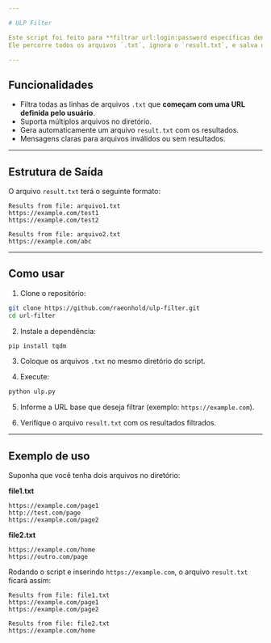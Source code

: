 ```yaml
---

# ULP Filter

Este script foi feito para **filtrar url:login:password específicas dentro de arquivos `.txt`** em um diretório.
Ele percorre todos os arquivos `.txt`, ignora o `result.txt`, e salva os resultados encontrados em um arquivo consolidado.

---
```


## Funcionalidades

* Filtra todas as linhas de arquivos `.txt` que **começam com uma URL definida pelo usuário**.
* Suporta múltiplos arquivos no diretório.
* Gera automaticamente um arquivo `result.txt` com os resultados.
* Mensagens claras para arquivos inválidos ou sem resultados.

---

## Estrutura de Saída

O arquivo `result.txt` terá o seguinte formato:

```
Results from file: arquivo1.txt
https://example.com/test1
https://example.com/test2

Results from file: arquivo2.txt
https://example.com/abc
```

---

## Como usar

1. Clone o repositório:

```bash
git clone https://github.com/raeonhold/ulp-filter.git
cd url-filter
```

2. Instale a dependência:

```bash
pip install tqdm
```

3. Coloque os arquivos `.txt` no mesmo diretório do script.

4. Execute:

```bash
python ulp.py
```

5. Informe a URL base que deseja filtrar (exemplo: `https://example.com`).

6. Verifique o arquivo `result.txt` com os resultados filtrados.

---

## Exemplo de uso

Suponha que você tenha dois arquivos no diretório:

**file1.txt**

```
https://example.com/page1
http://test.com/page
https://example.com/page2
```

**file2.txt**

```
https://example.com/home
https://outro.com/page
```

Rodando o script e inserindo `https://example.com`, o arquivo `result.txt` ficará assim:

```
Results from file: file1.txt
https://example.com/page1
https://example.com/page2

Results from file: file2.txt
https://example.com/home
```
